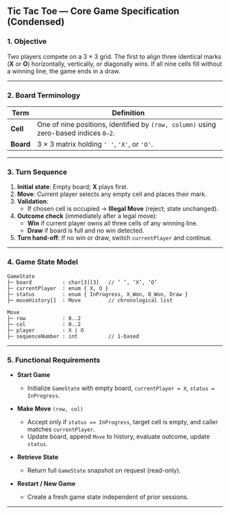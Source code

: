 ## Tic Tac Toe — Core Game Specification (Condensed)

### 1. Objective

Two players compete on a 3 × 3 grid. The first to align three identical marks (**X** or **O**) horizontally, vertically, or diagonally wins. If all nine cells fill without a winning line, the game ends in a draw.

---

### 2. Board Terminology

| Term      | Definition                                                                           |
| --------- | ------------------------------------------------------------------------------------ |
| **Cell**  | One of nine positions, identified by `(row, column)` using zero-based indices `0–2`. |
| **Board** | 3 × 3 matrix holding `' '`, `'X'`, or `'O'`.                                         |

---

### 3. Turn Sequence

1. **Initial state**: Empty board; **X** plays first.
2. **Move**: Current player selects any empty cell and places their mark.
3. **Validation**:
   - If chosen cell is occupied → **Illegal Move** (reject; state unchanged).
4. **Outcome check** (immediately after a legal move):
   - **Win** if current player owns all three cells of any winning line.
   - **Draw** if board is full and no win detected.
5. **Turn hand-off**: If no win or draw, switch `currentPlayer` and continue.

---

### 4. Game State Model

```
GameState
├─ board          : char[3][3]   // ’ ’, ‘X’, ‘O’
├─ currentPlayer  : enum { X, O }
├─ status         : enum { InProgress, X_Won, O_Won, Draw }
├─ moveHistory[]  : Move         // chronological list

Move
├─ row            : 0..2
├─ col            : 0..2
├─ player         : X | O
├─ sequenceNumber : int          // 1-based
```

---

### 5. Functional Requirements

- **Start Game**

  - Initialize `GameState` with empty board, `currentPlayer = X`, `status = InProgress`.

- **Make Move** `(row, col)`

  - Accept only if `status == InProgress`, target cell is empty, and caller matches `currentPlayer`.
  - Update board, append `Move` to history, evaluate outcome, update `status`.

- **Retrieve State**

  - Return full `GameState` snapshot on request (read-only).

- **Restart / New Game**
  - Create a fresh game state independent of prior sessions.

---
